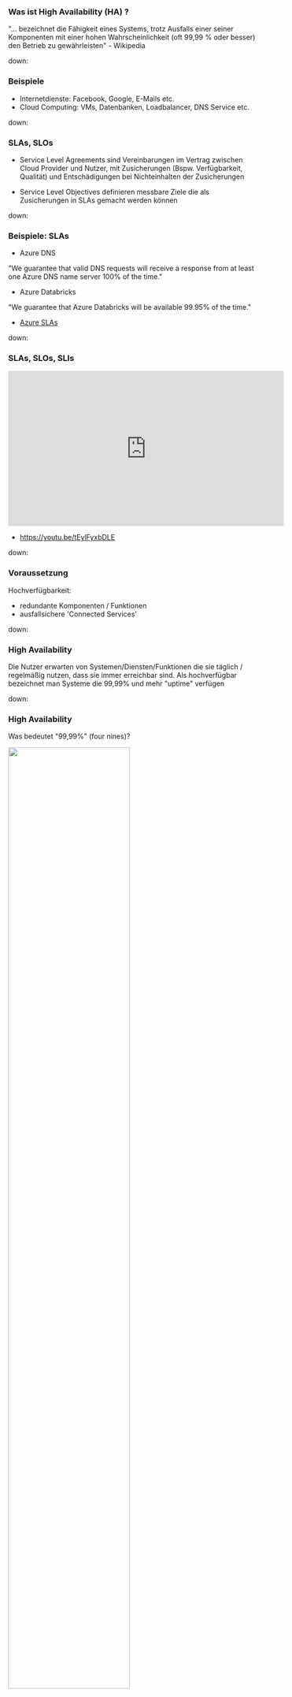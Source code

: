 ### Was ist High Availability (HA) ?

"... bezeichnet die Fähigkeit eines Systems, trotz Ausfalls einer seiner Komponenten mit einer hohen Wahrscheinlichkeit (oft 99,99 % oder besser) den Betrieb zu gewährleisten" - Wikipedia

down:

### Beispiele

- Internetdienste: Facebook, Google, E-Mails etc.
- Cloud Computing: VMs, Datenbanken, Loadbalancer, DNS Service etc.

down:

### SLAs, SLOs

- Service Level Agreements sind Vereinbarungen im Vertrag zwischen Cloud Provider und Nutzer, mit Zusicherungen (Bspw. Verfügbarkeit, Qualität) und Entschädigungen bei Nichteinhalten der Zusicherungen

- Service Level Objectives definieren messbare Ziele die als Zusicherungen in SLAs gemacht werden können

down:

### Beispiele: SLAs

- Azure DNS

"We guarantee that valid DNS requests will receive a response from at least one Azure DNS name server 100% of the time."

- Azure Databricks

"We guarantee that Azure Databricks will be available 99.95% of the time."

- [Azure SLAs](https://azure.microsoft.com/en-us/support/legal/sla/)

down:

### SLAs, SLOs, SLIs

<iframe width="560" height="315" src="https://www.youtube.com/embed/tEylFyxbDLE" frameborder="0" allow="accelerometer; autoplay; encrypted-media; gyroscope; picture-in-picture" allowfullscreen></iframe>

- https://youtu.be/tEylFyxbDLE

down:

### Voraussetzung

Hochverfügbarkeit:

- redundante Komponenten / Funktionen
- ausfallsichere 'Connected Services'

down:

### High Availability

Die Nutzer erwarten von Systemen/Diensten/Funktionen die sie täglich / regelmäßig nutzen, dass sie immer erreichbar sind. Als hochverfügbar bezeichnet man Systeme die 99,99% und mehr "uptime" verfügen

down:

### High Availability

Was bedeutet "99,99%" (four nines)?

<img src="media/ha_table.png" width="70%" height="70%"/>

down:

### Wie berechnet man die Verfügbarkeit

Availablity = (uptime / uptime + downtime) * 100%

down:

### Wie berechnet man die Verfügbarkeit

oder über

- Availability = (MTBF / MTBF + MTTR) * 100%
- "Mean Time Between Failures"(MTBF)
<img src="media/mtbf.png" width="30%" height="30%"/>
- "Mean Time To Repair" (MTTR)

down:

### Verfügbarkeit: Komponenten in Serie / gekoppelt

Die Systemkomponente ist erreichbar wenn beide Teilkomponenten erreichbar sind.<br>

<img src="media/availability_calc1.png" width="30%" height="30%"/> <br>
Availability = Ax * Ay

down:

### Verfügbarkeit: Komponenten in Parallelbetrieb

Die Systemkomponente ist erreichbar wenn min. eines der Teilkomponenten erreichbar ist.<br>

<img src="media/availability_calc2.png" width="30%" height="30%"/><br>
Availability = ?

down:

### Wie erreicht man eine hohe Verfügbarkeit ?

Redundanz! 
- Hot Redundancy: Komponenten in Parallelbetrieb (Active/Active)
- Warm Redundancy: redundante Komponente im passiv Betrieb / Stand-By
- Cold Redundancy: redundante Komponente im "Lager", muss in Betrieb genommen werden

down:

### Wie erzeugt man Redundanz ?

Welche Komponenten können ausfallen ?
Welche Ebenen der Datenverarbeitung gibt es ?

down:

### Datacenter Redundanz

- Regions, Availability Zones
- redundante Strom-Generatoren, Internet Anbieter
- Kühlungssysteme
- Geo-Ip Routing, Traffic Routing um Daten zu verteilen

down:

## Beispiel: Azure High Availability

Realisierung: Regions & Zones & Sets

<iframe width="560" height="315" src="https://www.youtube.com/embed/PP02QxplC2E" frameborder="0" allow="autoplay; encrypted-media" allowfullscreen></iframe>
<font size="5">
<p>https://www.youtube.com/watch?v=PP02QxplC2E</p>
<p>https://docs.microsoft.com/en-us/azure/virtual-machines/windows/regions-and-availability</p>
</font>

down:

### Netzwerk Redundanz

Redundante
- Router, Switches, Netzwerkkarten
- Loadbalancer, Firewalls
- Übertragungswege (Kabel - wie werden Kabelkanäle verlegt ? Wie werden Signale angenommen, Ethernet und Wifi) 

down:

### Server / Hardware Redundanz

Redundante:
- Festplatten: RAID
- CPU, Motherboards, RAM Sticks
- Stromversorgung

down:

### Software Redundanz

Redundante:
- Apps- / Service-Instanzen
- Datenbank-Instanzen, Caches

down:

### "Layer 8" Redundanz

- <!-- .element: class="fragment" data-fragment-index="1" -->Menschen ...
- <!-- .element: class="fragment" data-fragment-index="2" --> ... werden krank, gehen in den Urlaub

down:

### Wie designt man ein HA System ?

* Redundanz zieht sich durch alle Instanzen hinweg ...
* welche Probleme treten dabei auf ?
* mein System soll HA und konsistent sein ! (geht das ?)

down:

### Probleme: Verteilte Systeme

- Beispiel: Online Banking, Überweisung über Web-Site
- Anforderung: das System muss immer erreichbar sein, die Transaktionen sollen konsistent sein
- Verteilte Systeme bearbeiten Daten
- manche Daten sind "stateful", manche sind "flüchtig", manche Daten sollen persistiert werden

down:

### Probleme: Verteilte Systeme

- stateful: Login Session, Überweisungsdaten die über mehrere Seiten hinweg verwendet werden
- flüchtig (bspw. Daten die On-Demand errechnet werden): aktuelle Uhrzeit
- persistente Daten: Kontostand, Kunden-Daten

down:

### Probleme: Verteilte Systeme

- Um High Availability zu erreichen, betreibt man einen Cluster mit mehreren Instanzen einer Applikation
- Problem: Stateful-Daten müssen über alle Applikationsinstanzen hinweg verteilt (repliziert) werden
- zu persistierende Daten müssen in Datenbanken abgespeichert werden
- wie erreicht man eine hohe Verfügbarkeit bei Datenbanken ? 

down:

### Probleme: Verteilte Systeme

- Daten werden mehrfach (repliziert) und verteilt (sharding) abgespeichert
- wie erreicht man Konsistenz ? (alle Anfragen gegen die Datenbank liefern das gleiche Ergebnis zurück)
- Daten werden synchronisiert (abgespeichert)
- Was für ein Problem haben wir ?

down:

### CAP - Theorem für Verteilte Systeme

<img src="media/cap.png" width="70%" height="70%"/>

down:

### CAP - Theorem für Verteilte Systeme

<iframe width="560" height="315" src="https://www.youtube.com/embed/Jw1iFr4v58M" frameborder="0" allow="autoplay; encrypted-media" allowfullscreen></iframe>

down:

### CAP - Falsch: pick 2 out of 3

Netzwerk-Ausfälle sind die Realität! Entweder C oder A!

<img src="media/wrong_cap.png" width="70%" height="70%"/>

[https://codahale.com/you-cant-sacrifice-partition-tolerance/](https://codahale.com/you-cant-sacrifice-partition-tolerance/)

down:

### Fallbeispiel: MongoDB

- single Master, Master-Slave DB
- Master = reads/writes, genannt "primary node"
- Slave = read only, genannt "secondary nodes"
- consistency über availability

down:

### Fallbeispiel: Relationelle Datenbanken

- Bsp: MySQL, PostgreSQL etc.
- consistency über availability
- ACID (Atomicity, Consistency, Isolation, Durability) Tranksaktionen

down:

### Availability oder Consistency

- SQL vs NoSQL Datenbanken
- ACID vs BASE (Basically Available, Soft state, Eventual consistency)
- Eventual consistency = keine Consistency
- irgendwann werden alle Teilnehmer konsistent
- für HA und Skalierung

down:

### Frage

- Was ist Bitcoin/Facebook/Instagram/Amazon(Shopping Cart) für ein System ? CP oder AP ?
